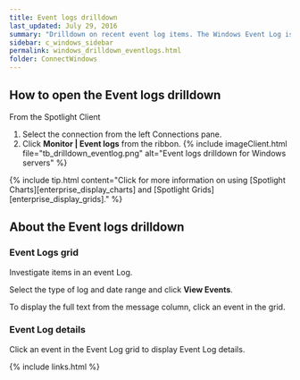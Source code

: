 ```yaml
---
title: Event logs drilldown
last_updated: July 29, 2016
summary: "Drilldown on recent event log items. The Windows Event Log is where application or operating system information is written and can be accessed by system administrators."
sidebar: c_windows_sidebar
permalink: windows_drilldown_eventlogs.html
folder: ConnectWindows
---
```



## How to open the Event logs drilldown

From the Spotlight Client

1. Select the connection from the left Connections pane.
2. Click **Monitor \| Event logs** from the ribbon.
   {% include imageClient.html file="tb_drilldown_eventlog.png" alt="Event logs drilldown for Windows servers" %}

{% include tip.html content="Click for more information on using [Spotlight Charts][enterprise_display_charts] and [Spotlight Grids][enterprise_display_grids]." %}


## About the Event logs drilldown

### Event Logs grid
Investigate items in an event Log.

Select the type of log and date range and click **View Events**.

To display the full text from the message column, click an event in the grid.

### Event Log details
Click an event in the Event Log grid to display Event Log details.


{% include links.html %}

